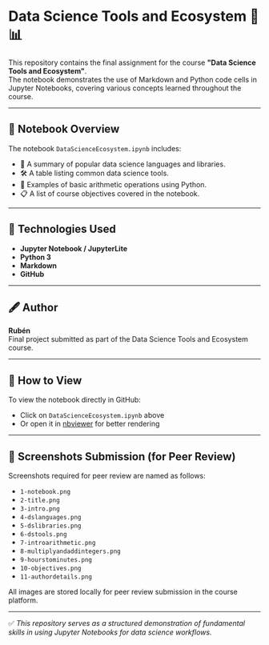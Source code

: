 # Data Science Tools and Ecosystem 🧠📊

This repository contains the final assignment for the course **"Data Science Tools and Ecosystem"**.  
The notebook demonstrates the use of Markdown and Python code cells in Jupyter Notebooks, covering various concepts learned throughout the course.

---

## 📘 Notebook Overview

The notebook `DataScienceEcosystem.ipynb` includes:

- 📌 A summary of popular data science languages and libraries.
- 🛠️ A table listing common data science tools.
- 🧮 Examples of basic arithmetic operations using Python.
- 📋 A list of course objectives covered in the notebook.

---

## 🧪 Technologies Used

- **Jupyter Notebook / JupyterLite**
- **Python 3**
- **Markdown**
- **GitHub**

---

## 🖋️ Author

**Rubén**  
Final project submitted as part of the Data Science Tools and Ecosystem course.

---

## 🔗 How to View

To view the notebook directly in GitHub:

- Click on `DataScienceEcosystem.ipynb` above  
- Or open it in [nbviewer](https://nbviewer.org/) for better rendering

---

## 📸 Screenshots Submission (for Peer Review)

Screenshots required for peer review are named as follows:

- `1-notebook.png`
- `2-title.png`
- `3-intro.png`
- `4-dslanguages.png`
- `5-dslibraries.png`
- `6-dstools.png`
- `7-introarithmetic.png`
- `8-multiplyandaddintegers.png`
- `9-hourstominutes.png`
- `10-objectives.png`
- `11-authordetails.png`

All images are stored locally for peer review submission in the course platform.

---

✅ *This repository serves as a structured demonstration of fundamental skills in using Jupyter Notebooks for data science workflows.*
